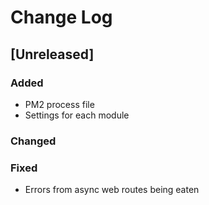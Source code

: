 # Change Log

## [Unreleased]
### Added
- PM2 process file
- Settings for each module

### Changed

### Fixed
- Errors from async web routes being eaten

